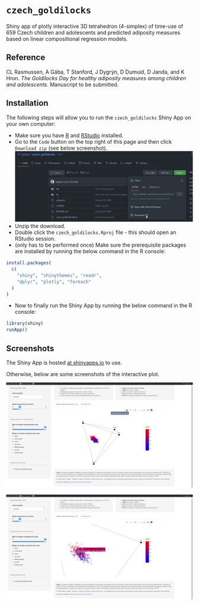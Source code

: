 # `czech_goldilocks`

Shiny app of plotly interactive 3D tetrahedron (4-simplex) of time-use of 659 Czech children and adolescents and predicted adiposity measures based on linear compositional regression models.

## Reference

CL Rasmussen, A Gába, T Stanford, J Dygrýn, D Dumuid, D Janda, and K Hron.
*The Goldilocks Day for healthy adiposity measures among children and adolescents*.
Manuscript to be submitted.


## Installation


The following steps will allow you to run the `czech_goldilocks` Shiny App on your own computer:

* Make sure you have [R](https://cran.r-project.org/) and [RStudio](https://www.rstudio.com/products/rstudio/download/) installed.
* Go to the `Code` button on the top right of this page and then click `Download zip` (see below screenshot).
![](fig/code-dl.png)
* Unzip the download.
* Double click the `czech_goldilocks.Rproj` file - this should open an RStudio session.
* (only has to be performed once) Make sure the prerequisite packages are installed by running the below command in the R console:
```r
install.packages(
  c(
    "shiny", "shinythemes", "readr", 
    "dplyr", "plotly", "foreach"
  )
)
```
* Now to finally run the Shiny App by running the below command in the R console:
```r
library(shiny)
runApp()
```



## Screenshots

The Shiny App is hosted [at shinyapps.io](https://tystan.shinyapps.io/czech_goldilocks/) to use.

Otherwise, below are some screenshots of the interactive plot.

![Screenshot of Shiny App #1](fig/screen1.png)

![Screenshot of Shiny App #2](fig/screen2.png)


